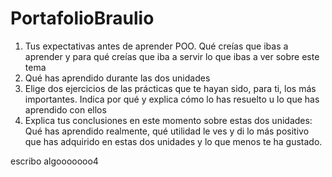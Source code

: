 # PortafolioBraulio
1. Tus expectativas antes de aprender POO. Qué creías que ibas a aprender y para qué creías que iba a servir lo que ibas a ver sobre este tema
2. Qué has aprendido durante las dos unidades
3. Elige dos ejercicios de las prácticas que te hayan sido, para ti, los más importantes. Indica por qué y explica cómo lo has resuelto u lo que has aprendido con ellos
4. Explica tus conclusiones en este momento sobre estas dos unidades: Qué has aprendido realmente, qué utilidad le ves y di lo más positivo que has adquirido en estas dos unidades y lo que menos te ha gustado.

escribo algooooooo4

